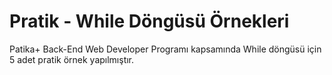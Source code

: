 # Pratik - While Döngüsü Örnekleri

Patika+ Back-End Web Developer Programı kapsamında While döngüsü için 5 adet pratik örnek yapılmıştır.
